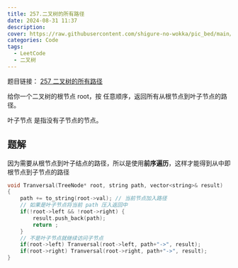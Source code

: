 ```yaml
---
title: 257.二叉树的所有路径
date: 2024-08-31 11:37
description: 
cover: https://raw.githubusercontent.com/shigure-no-wokka/pic_bed/main/imgs/family_code.jpg
categories: Code
tags:
  - LeetCode
  - 二叉树
---
```



题目链接： [257 二叉树的所有路径](https://leetcode.cn/problems/binary-tree-paths/description/)

给你一个二叉树的根节点 root，按 任意顺序，返回所有从根节点到叶子节点的路径。

叶子节点 是指没有子节点的节点。

<!--more-->

## 题解

因为需要从根节点到叶子结点的路径，所以是使用**前序遍历**，这样才能得到从中即根节点到子节点的路径

```cpp
void Tranversal(TreeNode* root, string path, vector<string>& result)
{
    path += to_string(root->val); // 当前节点加入路径
    // 如果是叶子节点将当前 path 压入返回中
    if(!root->left && !root->right) {
        result.push_back(path);
        return ;
    }
    // 不是叶子节点就继续访问子节点
    if(root->left) Tranversal(root->left, path+"->", result);
    if(root->right) Tranversal(root->right, path+"->", result);
}
```


